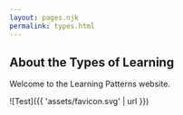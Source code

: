 ```yaml
---
layout: pages.njk
permalink: types.html
---
```


## About the Types of Learning

Welcome to the Learning Patterns website. 

![Test]({{ 'assets/favicon.svg' | url }})